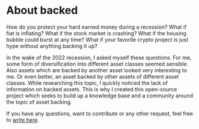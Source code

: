 # About backed

How do you protect your hard earned money during a recession? What if fiat is inflating?
What if the stock market is crashing? What if the housing bubble could burst at any time?
What if your favorite crypto project is just hype without anything backing it up?

In the wake of the 2022 recession, I asked myself these questions. For me, some form of
diversification into different asset classes seemed sensible. Also assets which are backed
by another asset looked very interesting to me. Or even better, an asset backed by other
assets of different asset classes. While researching this topic, I quickly noticed the lack
of information on backed assets. This is why I created this open-source project which seeks
to build up a knowledge base and a community around the topic of asset backing.

If you have any questions, want to contribute or any other request, feel free to [write here](https://github.com/Spenhouet/backed/discussions).